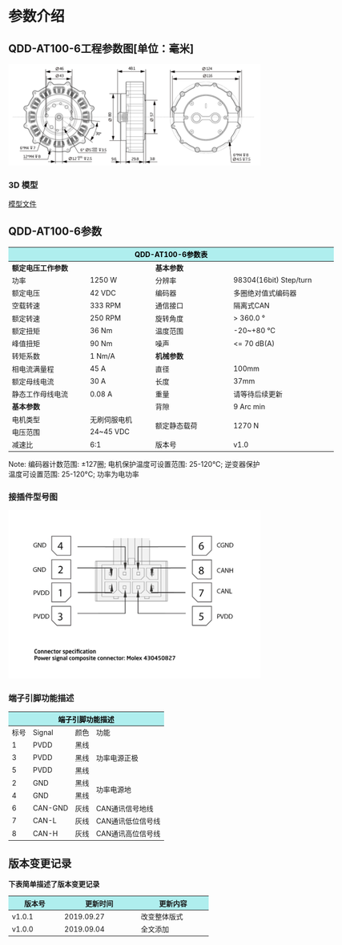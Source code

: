 # 参数介绍 
## QDD-AT100-6工程参数图[单位：毫米]
![QDD-AT100-6_v1_0]( ../../img/QDD_AT100-6_v1_0三视图.png ) 
### 3D 模型
[模型文件]( ../../3DModel/QDD_AT100-6_v1_0.step.zip )


## QDD-AT100-6参数

<table style="width:650px"><thead><tr><th colspan="4" style="background: PaleTurquoise; color: black;">QDD-AT100-6参数表</th></tr></thead><tbody><tr><td colspan="2"><b>额定电压工作参数</b></td><td colspan="2"><b>基本参数</b></td></tr><tr><td style="width:175px">功率</td><td style="width:135px">1250 W</td><td style="width:130px">分辨率</td><td style="width:220px">98304(16bit) Step/turn</td></tr><tr><td>额定电压</td><td>42 VDC</td><td>编码器</td><td>多圈绝对值式编码器</td></tr><tr><td>空载转速</td><td>333 RPM</td><td>通信接口</td><td>隔离式CAN</td></tr><tr><td>额定转速</td><td>250 RPM</td><td>旋转角度</td><td>> 360.0 °</td></tr><tr><td>额定扭矩</td><td>36 Nm</td><td>温度范围</td><td>-20~+80 °C</td></tr><td>峰值扭矩</td><td>90 Nm</td><td>噪声</td><td><= 70 dB(A)</td></tr><tr><td>转矩系数</td><td>1 Nm/A</td><td colspan="2"><b>机械参数</b></td></tr><tr><td>相电流满量程</td><td>45 A</td><td style="width:175px">直径</td><td style="width:175px">100mm</td></tr><tr><td>额定母线电流</td><td>30 A</td><td>长度</td><td>37mm</td></tr><tr><td>静态工作母线电流</td><td>0.08 A</td><td>重量</td><td>请等待后续更新</td></tr> <tr><td colspan="2"><b>基本参数</b></td><td>背隙</td><td>9 Arc min</td></tr><tr><td>电机类型</td><td>无刷伺服电机</td><td rowspan="2">额定静态载荷</td rowspan="2"><td rowspan="2">1270 N</td rowspan="2"></tr><tr><td>电压范围</td><td>24~45 VDC</td></tr><tr><td>减速比</td><td>6:1</td><td>版本号</td><td>v1.0</td></tr></tbody></table>

 Note: 编码器计数范围: ±127圈; 电机保护温度可设置范围: 25-120°C; 逆变器保护温度可设置范围: 25-120°C; 功率为电功率 


### 接插件型号图

<img src="../img/配线2-2.png" style="width:600px">

### 端子引脚功能描述

<table class="tableizer-table" style="width:390px">
 <thead><tr class="tableizer-firstrow"><th colspan="4" style="background: PaleTurquoise; color: black;">端子引脚功能描述</th></tr></thead><tbody><tr><td>标号</td><td>Signal</td><td>颜色</td><td>功能</td></tr><tr><td>1</td><td>PVDD</td><td>黑线</td><td rowspan="3">功率电源正极</td></tr><tr><td>3</td><td>PVDD</td><td>黑线</td></tr><tr><td>5</td><td>PVDD</td><td>黑线</td></tr><tr><td>2</td><td>GND</td><td>黑线</td> <td rowspan="2">功率电源地</td></tr><tr><td>4</td><td>GND</td><td>黑线</td></tr><tr><td>6</td><td>CAN-GND</td><td>灰线</td><td>CAN通讯信号地线</td></tr><tr><td>7</td><td>CAN-L</td><td>灰线</td><td>CAN通讯低位信号线</td></tr><tr><td>8</td><td>CAN-H</td><td>灰线</td><td>CAN通讯高位信号线</td></tr></tbody></table>
 </tbody></table>

## 版本变更记录
**下表简单描述了版本变更记录**

<table style="width:400px"><thead><tr style="background:PaleTurquoise"><th style="width:100px">版本号</th><th style="width:150px">更新时间</th><th style="width:150px">更新内容</th></tr></thead><tbody><tr><td>v1.0.1</td><td>2019.09.27</td><td>改变整体版式</td></tr><tr><td>v1.0.0</td><td>2019.09.04</td><td>全文添加</td></tbody></table>
